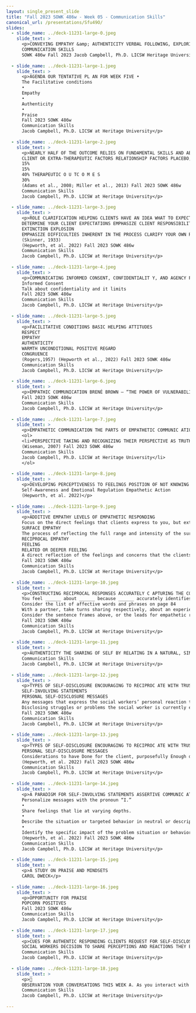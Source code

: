 ```yaml
---
layout: single_present_slide
title: "Fall 2023 SOWK 486w - Week 05 - Communication Skills"
canonical_url: /presentations/Sfu49O/
slides:
  - slide_name: ../deck-11231-large-0.jpeg
    slide_text: >
      <p>CONVEYING EMPATHY &amp; AUTHENTICITY VERBAL FOLLOWING, EXPLORING, &amp; FOCUSING SKILLS
      COMMUNICATION SKILLS
      SOWK 486w Fall 2023 Jacob Campbell, Ph.D. LICSW Heritage University</p>
      
  - slide_name: ../deck-11231-large-1.jpeg
    slide_text: >
      <p>AGENDA OUR TENTATIVE PL AN FOR WEEK FIVE •
      The Facilitative conditions
      •
      Empathy
      •
      Authenticity
      •
      Praise
      Fall 2023 SOWK 486w
      Communication Skills
      Jacob Campbell, Ph.D. LICSW at Heritage University</p>
      
  - slide_name: ../deck-11231-large-2.jpeg
    slide_text: >
      <p>NEARLY HALF OF THE OUTCOME RELIES ON FUNDAMENTAL SKILLS AND ABILITIES THAT SOCIAL WORKERS NEED TO LEARN , APART FROM THE T YPE OF TREATMENT OFFERED
      CLIENT OR EXTRA-THERAPEUTIC FACTORS RELATIONSHIP FACTORS PLACEBO, HOPE, AND EXPECTANCY FACTORS MODEL / TECHNIQUE FACTORS
      15%
      15%
      40% THERAPEUTIC O U TC O M E S
      30%
      (Adams et al., 2008; Miller et al., 2013) Fall 2023 SOWK 486w
      Communication Skills
      Jacob Campbell, Ph.D. LICSW at Heritage University</p>
      
  - slide_name: ../deck-11231-large-3.jpeg
    slide_text: >
      <p>ROLE CLARIFICATION HELPING CLIENTS HAVE AN IDEA WHAT TO EXPECT
      DETERMINE YOUR CLIENT EXPECTATIONS EMPHASIZE CLIENT RESPONSIBILITY
      EXTINCTION EXPLOSION
      EMPHASIZE DIFFICULTIES INHERENT IN THE PROCESS CLARIFY YOUR OWN ROLE
      (Skinner, 1933)
      (Hepworth, et al. 2022) Fall 2023 SOWK 486w
      Communication Skills
      Jacob Campbell, Ph.D. LICSW at Heritage University</p>
      
  - slide_name: ../deck-11231-large-4.jpeg
    slide_text: >
      <p>COMMUNICATING INFORMED CONSENT, CONFIDENTIALIT Y, AND AGENCY POLICIES
      Informed Consent
      Talk about confidentiality and it limits
      Fall 2023 SOWK 486w
      Communication Skills
      Jacob Campbell, Ph.D. LICSW at Heritage University</p>
      
  - slide_name: ../deck-11231-large-5.jpeg
    slide_text: >
      <p>FACILITATIVE CONDITIONS BASIC HELPING ATTITUDES
      RESPECT
      EMPATHY
      AUTHENTICITY
      WARMTH UNCONDITIONAL POSITIVE REGARD
      CONGRUENCE
      (Rogers,1957) (Hepworth et al., 2022) Fall 2023 SOWK 486w
      Communication Skills
      Jacob Campbell, Ph.D. LICSW at Heritage University</p>
      
  - slide_name: ../deck-11231-large-6.jpeg
    slide_text: >
      <p>EMPATHIC COMMUNICATION BRENÉ BROWN — “THE POWER OF VULNERABILIT Y.”
      Fall 2023 SOWK 486w
      Communication Skills
      Jacob Campbell, Ph.D. LICSW at Heritage University</p>
      
  - slide_name: ../deck-11231-large-7.jpeg
    slide_text: >
      <p>EMPATHETIC COMMUNICATION THE PARTS OF EMPATHETIC COMMUNIC ATION</p>
      <ol>
      <li>PERSPECTIVE TAKING AND RECOGNIZING THEIR PERSPECTIVE AS TRUTH 2. STAYING OUT OF JUDGMENT 3. RECOGNIZING EMOTION IN OTHER PEOPLE 4. COMMUNICATING EMOTION WITH PEOPLE
      (Wiseman, 2007) Fall 2023 SOWK 486w
      Communication Skills
      Jacob Campbell, Ph.D. LICSW at Heritage University</li>
      </ol>
      
  - slide_name: ../deck-11231-large-8.jpeg
    slide_text: >
      <p>DEVELOPING PERCEPTIVENESS TO FEELINGS POSITION OF NOT KNOWING
      Self-Awareness and Emotional Regulation Empathetic Action
      (Hepworth, et al. 2022)</p>
      
  - slide_name: ../deck-11231-large-9.jpeg
    slide_text: >
      <p>ADDITIVE EMPATHY LEVELS OF EMPATHETIC RESPONDING
      Focus on the direct feelings that clients express to you, but extends perspective taking and speculate about feelings and emotions.
      SURFACE EMPATHY
      The process of reflecting the full range and intensity of the surface and underlying feelings that a client conveys through verbal and nonverbal communication
      RECIPROCAL EMPATHY
      FEELING
      RELATED OR DEEPER FEELING
      A direct reflection of the feelings and concerns that the clients express, usually using the same vocabulary (Hepworth et al., 2022)
      Fall 2023 SOWK 486w
      Communication Skills
      Jacob Campbell, Ph.D. LICSW at Heritage University</p>
      
  - slide_name: ../deck-11231-large-10.jpeg
    slide_text: >
      <p>CONSTRUCTING RECIPROCAL RESPONSES ACCURATELY C APTURING THE CONTENT AND SURFACE FEELINGS
      You feel ______ about ______ because ______ accurately identifies or describes feelings. You feel ______, yet you also feel ______
      Consider the list of affective words and phrases on page 84
      With a partner, take turns sharing respectively, about an experience with an emotional response (any emotion, happiness, sadness, excitement, nervousness, etc. - does not need to be an overly personal story.) The person not telling the story’s job is to draw out the details of the event and find opportunities to respond empathetically.
      Consider the sentence frames above, or the leads for empathetic responding on page 89. (Hepworth et al., 2022)
      Fall 2023 SOWK 486w
      Communication Skills
      Jacob Campbell, Ph.D. LICSW at Heritage University</p>
      
  - slide_name: ../deck-11231-large-11.jpeg
    slide_text: >
      <p>AUTHENTICITY THE SHARING OF SELF BY RELATING IN A NATURAL, SINCERE, SPONTANEOUS, OPEN, AND GENUINE MANNER. (Hepworth et al., 2022) Fall 2023 SOWK 486w
      Communication Skills
      Jacob Campbell, Ph.D. LICSW at Heritage University</p>
      
  - slide_name: ../deck-11231-large-12.jpeg
    slide_text: >
      <p>TYPES OF SELF-DISCLOSURE ENCOURAGING TO RECIPROC ATE WITH TRUS T &amp; OPENNESS
      SELF-INVOLVING STATEMENTS
      PERSONAL SELF-DISCLOSURE MESSAGES
      Any messages that express the social workers’ personal reaction to the clients.
      Disclosing struggles or problems the social worker is currently experiencing or has experiences that are similar to the client’s problems. (Hepworth, et al. 2022)
      Fall 2023 SOWK 486w
      Communication Skills
      Jacob Campbell, Ph.D. LICSW at Heritage University</p>
      
  - slide_name: ../deck-11231-large-13.jpeg
    slide_text: >
      <p>TYPES OF SELF-DISCLOSURE ENCOURAGING TO RECIPROC ATE WITH TRUS T &amp; OPENNESS
      PERSONAL SELF-DISCLOSURE MESSAGES
      Considerations to have Done for the client, purposefully Enough details to provide connection and understanding, but limited Focus on other forms to demonstrate authenticity, use sparingly
      (Hepworth, et al. 2022) Fall 2023 SOWK 486w
      Communication Skills
      Jacob Campbell, Ph.D. LICSW at Heritage University</p>
      
  - slide_name: ../deck-11231-large-14.jpeg
    slide_text: >
      <p>A PARADIGM FOR SELF-INVOLVING STATEMENTS ASSERTIVE COMMUNIC ATION •
      Personalize messages with the pronoun “I.”
      •
      Share feelings that lie at varying depths.
      •
      Describe the situation or targeted behavior in neutral or descriptive terms.
      •
      Identify the specific impact of the problem situation or behavior of others.
      (Hepworth, et al. 2022) Fall 2023 SOWK 486w
      Communication Skills
      Jacob Campbell, Ph.D. LICSW at Heritage University</p>
      
  - slide_name: ../deck-11231-large-15.jpeg
    slide_text: >
      <p>A STUDY ON PRAISE AND MINDSETS
      CAROL DWECK</p>
      
  - slide_name: ../deck-11231-large-16.jpeg
    slide_text: >
      <p>OPPORTUNITY FOR PRAISE
      POPCORN POSITIVES
      Fall 2023 SOWK 486w
      Communication Skills
      Jacob Campbell, Ph.D. LICSW at Heritage University</p>
      
  - slide_name: ../deck-11231-large-17.jpeg
    slide_text: >
      <p>CUES FOR AUTHENTIC RESPONDING CLIENTS REQUEST FOR SELF-DISCLOSURE Request for personal information Request for social worker’s opinions, views and feelings (Hepworth, et al. 2022) Fall 2023 SOWK 486w
      SOCIAL WORKERS DECISION TO SHARE PERCEPTIONS AND REACTIONS THEY BELIEVE WILL BE HELPFUL Requests for social worker’s opinions, views, and feelings Disclosing personal past experiences Providing Feedback Experiencing discomfort in session Shareing feelings of frustration, anger, and hurt Responding to positive feedback Giving positive feedback Saying no and setting limits
      Communication Skills
      Jacob Campbell, Ph.D. LICSW at Heritage University</p>
      
  - slide_name: ../deck-11231-large-18.jpeg
    slide_text: >
      <p>􀠎
      OBSERVATION YOUR CONVERSATIONS THIS WEEK A. As you interact with others and observe others’ interactions during the week, notice how frequently infrequently people send empathic messages. Also, observe the types of messages that are sent and how these messages influence the course of conversations. B. As you interact with your spouse, parents, children, friends, and fellow students, practice listening carefully and responding with empathic messages when appropriate. Be alert to how empathic messages influence interactions and to the feeling tones that these responses create. Fall 2023 SOWK 486w
      Communication Skills
      Jacob Campbell, Ph.D. LICSW at Heritage University</p>
      
---
```

